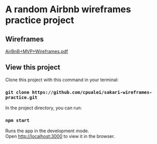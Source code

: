 
# A random Airbnb wireframes practice project

## Wireframes
[AirBnB+MVP+Wireframes.pdf](https://github.com/cpualei/sakari-wireframes-practice/files/13552586/AirBnB%2BMVP%2BWireframes.pdf)


## View this project

Clone this project with this command in your terminal:
### `git clone https://github.com/cpualei/sakari-wireframes-practice.git`

In the project directory, you can run:
### `npm start`

Runs the app in the development mode.\
Open [http://localhost:3000](http://localhost:3000) to view it in the browser.
